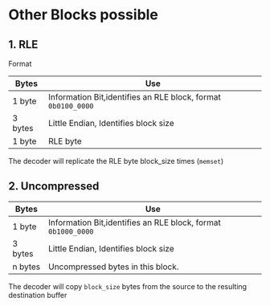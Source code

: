 # Other Blocks possible

## 1. RLE

Format

| Bytes   | Use                                                           |
|---------|---------------------------------------------------------------|
| 1 byte  | Information Bit,identifies an RLE block, format `0b0100_0000` |
| 3 bytes | Little Endian, Identifies block size                          |
| 1 byte  | RLE byte                                                      |

The decoder will replicate the RLE byte block_size times (`memset`)

## 2. Uncompressed

| Bytes   | Use                                                           |
|---------|---------------------------------------------------------------|
| 1 byte  | Information Bit,identifies an RLE block, format `0b1000_0000` |
| 3 bytes | Little Endian, Identifies block size                          |
| n bytes | Uncompressed bytes in this block.                             |

The decoder will copy `block_size` bytes from the source to the resulting destination buffer